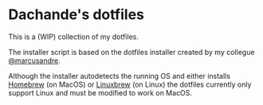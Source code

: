 # Dachande's dotfiles

This is a (WIP) collection of my dotfiles.

The installer script is based on the dotfiles installer created by my collegue [@marcusandre](https://github.com/marcusandre).


Although the installer autodetects the running OS and either installs [Homebrew](https://brew.sh) (on MacOS) or [Linuxbrew](http://linuxbrew.sh) (on Linux) the dotfiles currently only support Linux and must be modified to work on MacOS.
